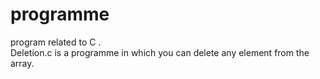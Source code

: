 # programme
program related to C .  
         Deletion.c is a programme in which you can delete any element from the array.
